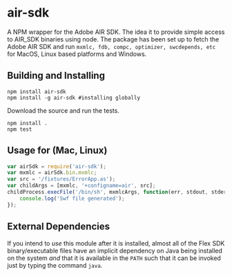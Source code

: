# air-sdk

A NPM wrapper for the Adobe AIR SDK.
The idea it to provide simple access to AIR_SDK binaries using node. The package has been set up to fetch the Adobe AIR SDK and run `mxmlc, fdb, compc, optimizer, swcdepends, etc` for MacOS, Linux based platforms and Windows. 

## Building and Installing

```shell
npm install air-sdk 
npm install -g air-sdk #installing globally
```

Download the source and run the tests. 

```shell
npm install .
npm test
```

## Usage for (Mac, Linux)
```js
var airSdk = require('air-sdk');
var mxmlc = airSdk.bin.mxmlc;
var src = '/fixtures/ErrorApp.as');
var childArgs = [mxmlc, '+configname=air', src];
childProcess.execFile('/bin/sh', mxmlcArgs, function(err, stdout, stderr) {
	console.log('Swf file generated');
});

```

## External Dependencies

If you intend to _use_ this module after it is installed, almost all of the Flex
SDK binary/executable files have an implicit dependency on Java being installed
on the system _and_ that it is available in the `PATH` such that it can be
invoked just by typing the command `java`.

